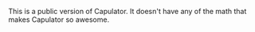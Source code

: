 This is a public version of Capulator.  It doesn't have any of the
math that makes Capulator so awesome.  